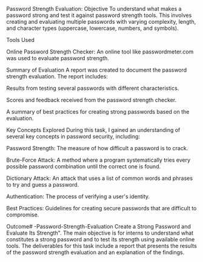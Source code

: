 
Password Strength Evaluation:
Objective
To understand what makes a password strong and test it against password strength tools. This involves creating and evaluating multiple passwords with varying complexity, length, and character types (uppercase, lowercase, numbers, and symbols).


Tools Used

Online Password Strength Checker: An online tool like passwordmeter.com was used to evaluate password strength.

Summary of Evaluation
A report was created to document the password strength evaluation. The report includes:

Results from testing several passwords with different characteristics.

Scores and feedback received from the password strength checker.

A summary of best practices for creating strong passwords based on the evaluation.

Key Concepts Explored
During this task, I gained an understanding of several key concepts in password security, including:


Password Strength: The measure of how difficult a password is to crack.


Brute-Force Attack: A method where a program systematically tries every possible password combination until the correct one is found.


Dictionary Attack: An attack that uses a list of common words and phrases to try and guess a password.


Authentication: The process of verifying a user's identity.


Best Practices: Guidelines for creating secure passwords that are difficult to compromise.

Outcome# -Password-Strength-Evaluation
 Create a Strong Password and Evaluate Its Strength". The main objective is for interns to understand what constitutes a strong password and to test its strength using available online tools. The deliverables for this task include a report that presents the results of the password strength evaluation and an explanation of the findings.
